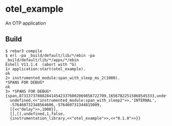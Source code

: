 otel_example
=====

An OTP application

Build
-----

    $ rebar3 compile
    $ erl -pa _build/default/lib/*/ebin -pa _build/default/lib/*/apps/*/ebin
    Eshell V11.1.4  (abort with ^G)
    1> application:start(otel_example).
    ok
    2> instrumented_module:span_with_sleep_ms_2(1000).
    *SPANS FOR DEBUG*
    ok
    3> *SPANS FOR DEBUG*
    {span,87313737888284145423376002069858722709,16567822515868545333,undefined,
      undefined,<<"instrumented_module:span_with_sleep2">>,'INTERNAL',
      -576460732348564606,-576460731344815009,
      [{<<"delay">>,1000}],
      [],[],undefined,1,false,
      {instrumentation_library,<<"otel_example">>,<<"0.1.0">>}}


